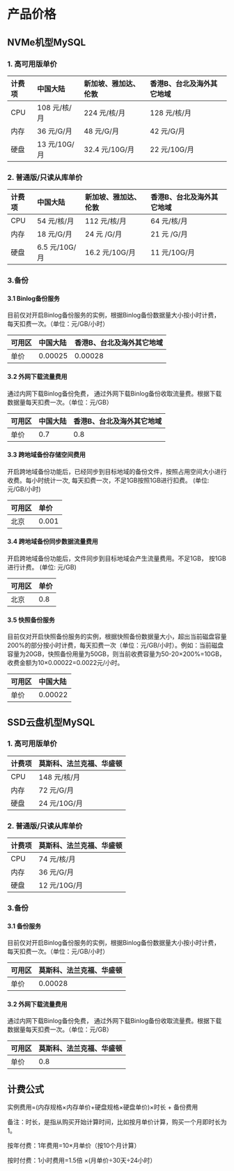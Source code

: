 # 产品价格

## NVMe机型MySQL

### 1. 高可用版单价


| 计费项   | 中国大陆     | 新加坡、雅加达、伦敦 | 香港B、台北及海外其它地域 |
| :--- | :---         | :---                 | :---                      |
| CPU  | 108 元/核/月 | 224 元/核/月         | 128 元/核/月              |
| 内存 | 36 元/G/月   | 48 元/G/月           | 42 元/G/月                |
| 硬盘 | 13 元/10G/月 | 32.4 元/10G/月       | 22 元/10G/月              |



### 2. 普通版/只读从库单价

| 计费项   | 中国大陆      | 新加坡、雅加达、伦敦 | 香港B、台北及海外其它地域 |
| :--- | :---          | :---                 | :---                      |
| CPU  | 54 元/核/月   | 112 元/核/月         | 64 元/核/月               |
| 内存 | 18 元/G/月    | 24 元 /G/月          | 21 元 /G/月               |
| 硬盘 | 6.5 元/10G/月 | 16.2 元/10G/月       | 11 元/10G/月                |


### 3.备份

#### 3.1 Binlog备份服务

目前仅对开启Binlog备份服务的实例，根据Binlog备份数据量大小按小时计费， 每天扣费一次。（单位：元/GB/小时）

| 可用区 | 中国大陆 | 香港B、台北及海外其它地域 |
| :---   | :---     | :---                      |
| 单价   | 0.00025  | 0.00028                   |

#### 3.2 外网下载流量费用

通过内网下载Binlog备份免费， 通过外网下载Binlog备份收取流量费。根据下载数据量每天扣费一次。（单位：元/GB）

| 可用区 | 中国大陆 | 香港B、台北及海外其它地域 |
| :---   | :---     | :---                      |
| 单价   | 0.7      | 0.8                       |




#### 3.3 跨地域备份存储空间费用

开启跨地域备份功能后，已经同步到目标地域的备份文件，按照占用空间大小进行收费。每小时统计一次, 每天扣费一次，不足1GB按照1GB进行扣费。 (单位: 元/GB/小时)

| 可用区 | 单价 |
| :--- |:--- |
| 北京  |  0.001 |

#### 3.4 跨地域备份同步数据流量费用

开启跨地域备份功能后，文件同步到目标地域会产生流量费用。不足1GB， 按1GB进行计费。 (单位: 元/GB)

| 可用区 | 单价 |
| :--- |:--- |
| 北京  |  0.8 |



#### 3.5 快照备份服务

目前仅对开启快照备份服务的实例，根据快照备份数据量大小，超出当前磁盘容量200%的部分按小时计费，每天扣费一次（单位：元/GB/小时）。例如：当前磁盘容量为20GB，快照备份用量为50GB，则当前收费容量为50-20×200%=10GB，收费金额为10×0.00022=0.0022元/小时。

| 可用区|中国大陆 |
|:---  |:---    |
| 单价 |0.00022|


## SSD云盘机型MySQL

### 1. 高可用版单价


| 计费项   | 莫斯科、法兰克福、华盛顿 |
| :--- | :---                     |
| CPU  | 148 元/核/月             |
| 内存 | 72 元/G/月               |
| 硬盘 | 24 元/10G/月             |



### 2. 普通版/只读从库单价

| 计费项   | 莫斯科、法兰克福、华盛顿 |
| :--- | :---                     |
| CPU  | 74 元/核/月              |
| 内存 | 36 元/G/月               |
| 硬盘 | 12 元/10G/月             |

### 3.备份

#### 3.1 备份服务

目前仅对开启Binlog备份服务的实例，根据Binlog备份数据量大小按小时计费， 每天扣费一次。（单位：元/GB/小时）

| 可用区 | 莫斯科、法兰克福、华盛顿 |
| :---   | :---                     |
| 单价   | 0.00028                  |

#### 3.2 外网下载流量费用

通过内网下载Binlog备份免费， 通过外网下载Binlog备份收取流量费。根据下载数据量每天扣费一次。（单位：元/GB）

| 可用区 | 莫斯科、法兰克福、华盛顿 |
| :---   | :---                     |
| 单价   | 0.8                      |

## 计费公式

实例费用=(内存规格×内存单价+硬盘规格×硬盘单价)×时长 + 备份费用

备注：时长，是指从购买开始计算时间，比如按月单价计算，购买一个月即时长为1。

按年付费：1年费用=10×月单价（按10个月计算）

按时付费：1小时费用=1.5倍 ×(月单价÷30天÷24小时）

